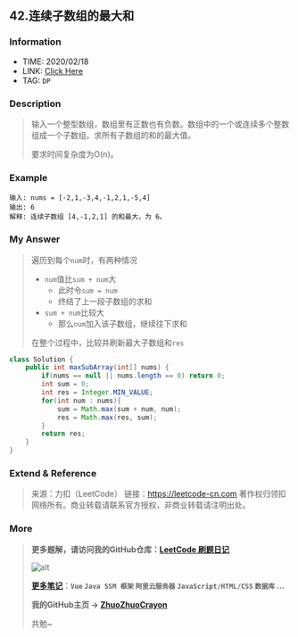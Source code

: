 ## 42.连续子数组的最大和

### Information

* TIME: 2020/02/18
* LINK: [Click Here](https://leetcode-cn.com/problems/lian-xu-zi-shu-zu-de-zui-da-he-lcof/)
* TAG: `DP`

### Description

> 输入一个整型数组，数组里有正数也有负数。数组中的一个或连续多个整数组成一个子数组。求所有子数组的和的最大值。
>
> 要求时间复杂度为O(n)。

### Example

```text
输入: nums = [-2,1,-3,4,-1,2,1,-5,4]
输出: 6
解释: 连续子数组 [4,-1,2,1] 的和最大，为 6。
```

### My Answer

> 遍历到每个`num`时，有两种情况
>
> * `num`值比`sum + num`大
>   * 此时令`sum = num`
>   * 终结了上一段子数组的求和
> * `sum + num`比较大
>   * 那么`num`加入该子数组，继续往下求和
>
> 在整个过程中，比较并刷新最大子数组和`res`

```java
class Solution {
    public int maxSubArray(int[] nums) {
        if(nums == null || nums.length == 0) return 0;
        int sum = 0;
        int res = Integer.MIN_VALUE;
        for(int num : nums){
            sum = Math.max(sum + num, num);
            res = Math.max(res, sum);
        }
        return res;
    }
}
```

### Extend & Reference

> 来源：力扣（LeetCode）
> 链接：https://leetcode-cn.com
> 著作权归领扣网络所有。商业转载请联系官方授权，非商业转载请注明出处。

### More

> **更多题解，请访问我的GitHub仓库：[LeetCode 刷题日记](https://github.com/ZhuoZhuoCrayon/my-Nodes/blob/master/Daily/README_2020.md)**
>
> ![alt](https://raw.githubusercontent.com/ZhuoZhuoCrayon/my-Nodes/master/Daily/img/mynode.png)
>
> [**更多笔记**](https://github.com/ZhuoZhuoCrayon/my-Nodes)：**`Vue` `Java SSM 框架` `阿里云服务器` `JavaScript/HTML/CSS`   `数据库` ...**
>
> **我的GitHub主页 -> [ZhuoZhuoCrayon](https://github.com/ZhuoZhuoCrayon)**
>
> 共勉~

